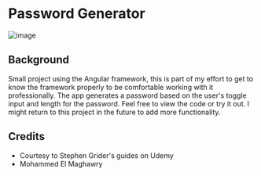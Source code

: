 # Password Generator

![image](https://user-images.githubusercontent.com/96972844/161364880-d67c6a49-9115-4846-a297-c505d65f255f.png)

## Background
Small project using the Angular framework, this is part of my effort to get to know the framework properly to be comfortable working with it professionally. The app generates a password based on the user's toggle input and length for the password. Feel free to view the code or try it out. I might return to this project in the future to add more functionality.


## Credits
- Courtesy to Stephen Grider's guides on Udemy
- Mohammed El Maghawry 
